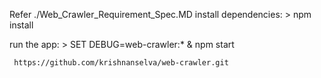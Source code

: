   Refer ./Web_Crawler_Requirement_Spec.MD 
   install dependencies:
     > npm install

   run the app:
     > SET DEBUG=web-crawler:* & npm start

     https://github.com/krishnanselva/web-crawler.git